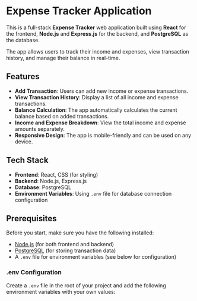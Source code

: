 # Expense Tracker Application

This is a full-stack **Expense Tracker** web application built using **React** for the frontend, **Node.js** and **Express.js** for the backend, and **PostgreSQL** as the database.

The app allows users to track their income and expenses, view transaction history, and manage their balance in real-time.

## Features

- **Add Transaction**: Users can add new income or expense transactions.
- **View Transaction History**: Display a list of all income and expense transactions.
- **Balance Calculation**: The app automatically calculates the current balance based on added transactions.
- **Income and Expense Breakdown**: View the total income and expense amounts separately.
- **Responsive Design**: The app is mobile-friendly and can be used on any device.

## Tech Stack

- **Frontend**: React, CSS (for styling)
- **Backend**: Node.js, Express.js
- **Database**: PostgreSQL
- **Environment Variables**: Using `.env` file for database connection configuration

## Prerequisites

Before you start, make sure you have the following installed:

- [Node.js](https://nodejs.org/) (for both frontend and backend)
- [PostgreSQL](https://www.postgresql.org/) (for storing transaction data)
- A `.env` file for environment variables (see below for configuration)

### .env Configuration

Create a `.env` file in the root of your project and add the following environment variables with your own values:
